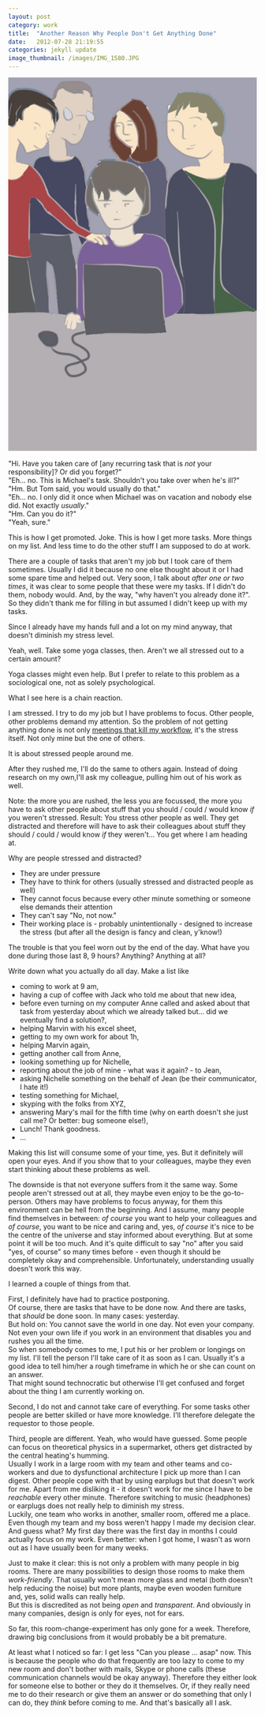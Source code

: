 ```yaml
---
layout: post
category: work
title:  "Another Reason Why People Don't Get Anything Done"
date:   2012-07-28 21:19:55
categories: jekyll update
image_thumbnail: /images/IMG_1580.JPG
---
```


<img src="/images/IMG_1580.JPG" class="half-width left" />


"Hi. Have you taken care of \[any recurring task that is _not_ your responsibility\]? Or did you forget?"  
"Eh... no. This is Michael's task. Shouldn't you take over when he's ill?"  
"Hm. But Tom said, you would usually do that."  
"Eh... no. I only did it once when Michael was on vacation and nobody else did. Not exactly _usually_."  
"Hm. Can you do it?"  
"Yeah, sure."  

This is how I get promoted. Joke. This is how I get more tasks. More things on my list. And less time to do the other stuff I am supposed to do at work.

There are a couple of tasks that aren't my job but I took care of them sometimes. Usually I did it because no one else thought about it or I had some spare time and helped out. Very soon, I talk about _after one or two times_, it was clear to some people that these were my tasks. If I didn't do them, nobody would. And, by the way, "why haven't you already done it?".  So they didn't thank me for filling in but assumed I didn't keep up with my tasks.  

Since I already have my hands full and a lot on my mind anyway, that doesn't diminish my stress level.

Yeah, well. Take some yoga classes, then. Aren't we all stressed out to a certain amount?

Yoga classes might even help. But I prefer to relate to this problem as a sociological one, not as solely psychological.  

What I see here is a chain reaction.  

I am stressed. I try to do my job but I have problems to focus. Other people, other problems demand my attention. So the problem of not getting anything done is not only [meetings that kill my workflow][1], it's the stress itself. Not only mine but the one of others.  

It is about stressed people around me.  

After they rushed me, I'll do the same to others again. Instead of doing research on my own,I'll ask my colleague, pulling him out of his work as well.

Note: the more you are rushed, the less you are focussed, the more you have to ask other people about stuff that you should / could / would know _if_ you weren't stressed. Result: You stress other people as well. They get distracted and therefore will have to ask their colleagues about stuff they should / could / would know _if_ they weren't... 
You get where I am heading at.

Why are people stressed and distracted? 

* They are under pressure
* They have to think for others (usually stressed and distracted people as well)
* They cannot focus because every other minute something or someone else demands their attention
* They can't say "No, not now."
* Their working place is - probably unintentionally - designed to increase the stress (but after all the design is fancy and clean, y'know!)

The trouble is that you feel worn out by the end of the day. What have you done during those last 8, 9 hours? Anything? Anything at all?

Write down what you actually do all day. Make a list like 

* coming to work at 9 am, 
* having a cup of coffee with Jack who told me about that new idea, 
* before even turning on my computer Anne called and asked about that task from yesterday about which we already talked but... did we eventually find a solution?, 
* helping Marvin with his excel sheet, 
* getting to my own work for about 1h, 
* helping Marvin again, 
* getting another call from Anne, 
* looking something up for Nichelle, 
* reporting about the job of mine - what was it again? - to Jean, 
* asking Nichelle something on the behalf of Jean (be their communicator, I hate it!)
* testing something for Michael,
* skyping with the folks from XYZ,
* answering Mary's mail for the fifth time (why on earth doesn't she just call me? Or better: bug someone else!),
* Lunch! Thank goodness.
* ...

Making this list will consume some of your time, yes. But it definitely will open your eyes. And if you show that to your colleagues, maybe they even start thinking about these problems as well.

The downside is that not everyone suffers from it the same way. Some people aren't stressed out at all, they maybe even enjoy to be the go-to-person. Others may have problems to focus anyway, for them this environment can be hell from the beginning. And I assume, many people find themselves in between: _of course_ you want to help your colleagues and _of course_, you want to be nice and caring and, yes, _of course_ it's nice to be the centre of the universe and stay informed about everything. But at some point it will be too much. And it's quite difficult to say "no" after you said "yes, of course" so many times before - even though it should be completely okay and comprehensible. Unfortunately, understanding usually doesn't work this way. 

I learned a couple of things from that.

First, I definitely have had to practice postponing.  
Of course, there are tasks that have to be done now. And there are tasks, that _should_ be done soon. In many cases: yesterday.  
But hold on: You cannot save the world in one day. Not even your company. Not even your own life if you work in an environment that disables you and rushes you all the time.  
So when somebody comes to me, I put his or her problem or longings on my list. I'll tell the person I'll take care of it as soon as I can. Usually it's a good idea to tell him/her a rough timeframe in which he or she can count on an answer.  
That might sound technocratic but otherwise I'll get confused and forget about the thing I am currently working on.  

Second, I do not and cannot take care of everything. For some tasks other people are better skilled or have more knowledge. I'll therefore delegate the requestor to those people.

Third, people are different. Yeah, who would have guessed. Some people can focus on theoretical physics in a supermarket, others get distracted by the central heating's humming.  
Usually I work in a large room with my team and other teams and co-workers and due to dysfunctional architecture I pick up more than I can digest. Other people cope with that by using earplugs but that doesn't work for me. Apart from me disliking it - it doesn't work for me since I have to be _reachable_ every other minute. Therefore switching to music (headphones) or earplugs does not really help to diminish my stress.  
Luckily, one team who works in another, smaller room, offered me a place. Even though my team and my boss weren't happy I made my decision clear. And guess what? My first day there was the first day in months I could actually focus on my work. Even better: when I got home, I wasn't as worn out as I have usually been for many weeks. 

Just to make it clear: this is not only a problem with many people in big rooms. There are many possibilities to design those rooms to make them _work-friendly_. That usually won't mean more glass and metal (both doesn't help reducing the noise) but more plants, maybe even wooden furniture and, yes, solid walls can really help.  
But this is discredited as not being _open_ and _transparent_. And obviously in many companies, design is only for eyes, not for ears.

So far, this room-change-experiment has only gone for a week. Therefore, drawing big conclusions from it would probably be a bit premature.  

At least what I noticed so far: I get less "Can you please ... asap" now. This is because the people who do that frequently are too lazy to come to my new room and don't bother with mails, Skype or phone calls (these communication channels would be okay anyway). Therefore they either look for someone else to bother or they do it themselves. Or, if they really need me to do their research or give them an answer or do something that only I can do, they _think_ before coming to me. And that's basically all I ask.


[1]: http://slightlyopaque.net/articles/reality-check-where-is-work-actually-taking-place

<img src="http://vg03.met.vgwort.de/na/0b469b8898074864b9f9bbab19880fa4" width="1" height="1" alt="">